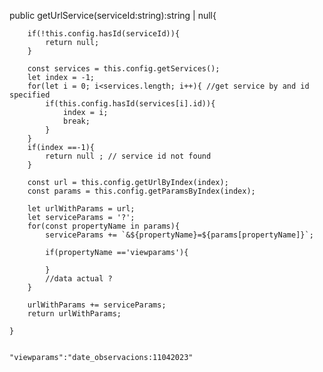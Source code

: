 
 public getUrlService(serviceId:string):string | null{
        
        if(!this.config.hasId(serviceId)){
            return null;
        }

        const services = this.config.getServices();
        let index = -1;
        for(let i = 0; i<services.length; i++){ //get service by and id specified
            if(this.config.hasId(services[i].id)){
                index = i;
                break;
            }
        }
        if(index ==-1){
            return null ; // service id not found
        }

        const url = this.config.getUrlByIndex(index);
        const params = this.config.getParamsByIndex(index);

        let urlWithParams = url;
        let serviceParams = '?';
        for(const propertyName in params){
            serviceParams += `&${propertyName}=${params[propertyName]}`;
            
            if(propertyName =='viewparams'){
              
            }
            //data actual ?
        }

        urlWithParams += serviceParams;
        return urlWithParams;
        
    }


    "viewparams":"date_observacions:11042023"
